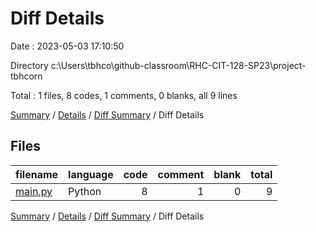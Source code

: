 # Diff Details

Date : 2023-05-03 17:10:50

Directory c:\\Users\\tbhco\\github-classroom\\RHC-CIT-128-SP23\\project-tbhcorn

Total : 1 files,  8 codes, 1 comments, 0 blanks, all 9 lines

[Summary](results.md) / [Details](details.md) / [Diff Summary](diff.md) / Diff Details

## Files
| filename | language | code | comment | blank | total |
| :--- | :--- | ---: | ---: | ---: | ---: |
| [main.py](/main.py) | Python | 8 | 1 | 0 | 9 |

[Summary](results.md) / [Details](details.md) / [Diff Summary](diff.md) / Diff Details